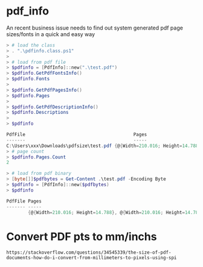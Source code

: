 # pdf_info

An recent business issue needs to find out system generated pdf page sizes/fonts in a quick and easy way

```powershell
> # load the class
> . ".\pdfinfo.class.ps1"
>
> # load from pdf file
> $pdfinfo = [PdfInfo]::new(".\test.pdf")
> $pdfinfo.GetPdfFontsInfo()
> $pdfinfo.Fonts
>
> $pdfinfo.GetPdfPagesInfo()
> $pdfinfo.Pages
>
> $pdfinfo.GetPdfDescriptionInfo()
> $pdfinfo.Descriptions
>
> $pdfinfo

PdfFile                                        Pages
-------                                        -----
C:\Users\xxx\Downloads\pdfsize\test.pdf {@{Width=210.016; Height=14.788}, @{Width=210.016; Height=14.788}}
> # page count
> $pdfinfo.Pages.Count
2

> # load from pdf binary
> [byte[]]$pdfbytes = Get-Content .\test.pdf -Encoding Byte
> $pdfinfo = [PdfInfo]::new($pdfbytes)
> $pdfinfo

PdfFile Pages
------- -----
        {@{Width=210.016; Height=14.788}, @{Width=210.016; Height=14.788}}
```

# Convert PDF pts to mm/inchs

`https://stackoverflow.com/questions/34545339/the-size-of-pdf-documents-how-do-i-convert-from-millimeters-to-pixels-using-spi`
